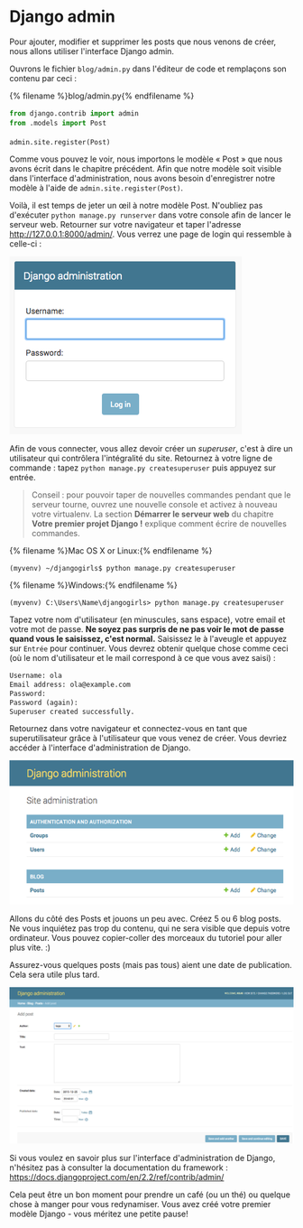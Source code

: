 # Django admin

Pour ajouter, modifier et supprimer les posts que nous venons de créer, nous allons utiliser l'interface Django admin.

Ouvrons le fichier `blog/admin.py` dans l'éditeur de code et remplaçons son contenu par ceci :

{% filename %}blog/admin.py{% endfilename %}

```python
from django.contrib import admin
from .models import Post

admin.site.register(Post)
```

Comme vous pouvez le voir, nous importons le modèle « Post » que nous avons écrit dans le chapitre précédent. Afin que notre modèle soit visible dans l'interface d'administration, nous avons besoin d'enregistrer notre modèle à l'aide de `admin.site.register(Post)`.

Voilà, il est temps de jeter un œil à notre modèle Post. N'oubliez pas d'exécuter `python manage.py runserver` dans votre console afin de lancer le serveur web. Retourner sur votre navigateur et taper l'adresse http://127.0.0.1:8000/admin/. Vous verrez une page de login qui ressemble à celle-ci :

![Page de login](images/login_page2.png)

Afin de vous connecter, vous allez devoir créer un *superuser*, c'est à dire un utilisateur qui contrôlera l'intégralité du site. Retournez à votre ligne de commande : tapez `python manage.py createsuperuser` puis appuyez sur entrée.

> Conseil : pour pouvoir taper de nouvelles commandes pendant que le serveur tourne, ouvrez une nouvelle console et activez à nouveau votre virtualenv. La section **Démarrer le serveur web** du chapitre **Votre premier projet Django !** explique comment écrire de nouvelles commandes.

{% filename %}Mac OS X or Linux:{% endfilename %}

    (myvenv) ~/djangogirls$ python manage.py createsuperuser
    

{% filename %}Windows:{% endfilename %}

    (myvenv) C:\Users\Name\djangogirls> python manage.py createsuperuser
    

Tapez votre nom d'utilisateur (en minuscules, sans espace), votre email et votre mot de passe. **Ne soyez pas surpris de ne pas voir le mot de passe quand vous le saisissez, c'est normal.** Saisissez le à l'aveugle et appuyez sur `Entrée` pour continuer. Vous devrez obtenir quelque chose comme ceci (où le nom d'utilisateur et le mail correspond à ce que vous avez saisi) :

    Username: ola
    Email address: ola@example.com
    Password:
    Password (again):
    Superuser created successfully.
    

Retournez dans votre navigateur et connectez-vous en tant que superutilisateur grâce à l'utilisateur que vous venez de créer. Vous devriez accéder à l'interface d'administration de Django.

![Django admin](images/django_admin3.png)

Allons du côté des Posts et jouons un peu avec. Créez 5 ou 6 blog posts. Ne vous inquiétez pas trop du contenu, qui ne sera visible que depuis votre ordinateur. Vous pouvez copier-coller des morceaux du tutoriel pour aller plus vite. :)

Assurez-vous quelques posts (mais pas tous) aient une date de publication. Cela sera utile plus tard.

![Django admin](images/edit_post3.png)

Si vous voulez en savoir plus sur l'interface d'administration de Django, n'hésitez pas à consulter la documentation du framework : https://docs.djangoproject.com/en/2.2/ref/contrib/admin/

Cela peut être un bon moment pour prendre un café (ou un thé) ou quelque chose à manger pour vous redynamiser. Vous avez créé votre premier modèle Django - vous méritez une petite pause!